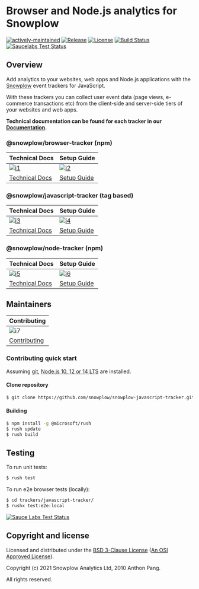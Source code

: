 # Browser and Node.js analytics for Snowplow

[![actively-maintained]][tracker-classificiation]
[![Release][release-image]][releases]
[![License][license-image]](LICENSE)
[![Build Status][gh-actions-image]][gh-actions]
[![Saucelabs Test Status][saucelabs-button-image]][saucelabs]

## Overview

Add analytics to your websites, web apps and Node.js applications with the [Snowplow][snowplow] event trackers for JavaScript.

With these trackers you can collect user event data (page views, e-commerce transactions etc) from the
client-side and server-side tiers of your websites and web apps.

**Technical documentation can be found for each tracker in our [Documentation](docs).**

### @snowplow/browser-tracker (npm)

| Technical Docs                              | Setup Guide                          |
|---------------------------------------------|--------------------------------------|
| [![i1][techdocs-image]][tech-docs-browser]  | [![i2][setup-image]][setup-browser]  |
| [Technical Docs][tech-docs-browser]         | [Setup Guide][setup-browser]         |

### @snowplow/javascript-tracker (tag based)

| Technical Docs                         | Setup Guide                     |
|----------------------------------------|---------------------------------|
| [![i3][techdocs-image]][tech-docs-js]  | [![i4][setup-image]][setup-js]  |
| [Technical Docs][tech-docs-js]         | [Setup Guide][setup-js]         |

### @snowplow/node-tracker (npm)

| Technical Docs                           | Setup Guide                       |
|------------------------------------------|-----------------------------------|
| [![i5][techdocs-image]][tech-docs-node]  | [![i6][setup-image]][setup-node]  |
| [Technical Docs][tech-docs-node]         | [Setup Guide][setup-node]         |

## Maintainers

| Contributing                         |
|--------------------------------------|
| ![i7][contributing-image]            |
| [Contributing](Contributing.md)      |

### Contributing quick start

Assuming [git](https://git-scm.com/downloads), [Node.js 10, 12 or 14 LTS](https://nodejs.org/en/download/releases/) are installed.

#### Clone repository

```bash
$ git clone https://github.com/snowplow/snowplow-javascript-tracker.git
```

#### Building

```bash
$ npm install -g @microsoft/rush
$ rush update
$ rush build
```

## Testing

To run unit tests:

```bash
$ rush test
```

To run e2e browser tests (locally):

```bash
$ cd trackers/javascript-tracker/
$ rushx test:e2e:local
```

[![Sauce Labs Test Status][saucelabs-matrix-image]][saucelabs]

## Copyright and license

Licensed and distributed under the [BSD 3-Clause License](LICENSE) ([An OSI Approved License][osi]).

Copyright (c) 2021 Snowplow Analytics Ltd, 2010 Anthon Pang.

All rights reserved.

[snowplow]: http://snowplowanalytics.com/
[docker-install]: https://docs.docker.com/install/
[docs]: https://docs.snowplowanalytics.com/docs/collecting-data/collecting-from-own-applications/javascript-trackers/
[tech-docs-browser]: https://docs.snowplowanalytics.com/docs/collecting-data/collecting-from-own-applications/javascript-trackers/browser-tracker/browser-tracker-v3-reference/
[setup-browser]: https://docs.snowplowanalytics.com/docs/collecting-data/collecting-from-own-applications/javascript-trackers/browser-tracker/quick-start-guide/
[tech-docs-js]: https://docs.snowplowanalytics.com/docs/collecting-data/collecting-from-own-applications/javascript-trackers/javascript-tracker/javascript-tracker-v3/
[setup-js]: https://docs.snowplowanalytics.com/docs/collecting-data/collecting-from-own-applications/javascript-trackers/javascript-tracker/web-quick-start-guide/
[tech-docs-node]: https://docs.snowplowanalytics.com/docs/collecting-data/collecting-from-own-applications/javascript-trackers/node-js-tracker/node-js-tracker-v3/
[setup-node]: https://docs.snowplowanalytics.com/docs/collecting-data/collecting-from-own-applications/javascript-trackers/node-js-tracker/node-js-tracker-v3/setup/
[techdocs-image]: https://d3i6fms1cm1j0i.cloudfront.net/github/images/techdocs.png
[setup-image]: https://d3i6fms1cm1j0i.cloudfront.net/github/images/setup.png
[contributing-image]: https://d3i6fms1cm1j0i.cloudfront.net/github/images/contributing.png
[release-image]: https://img.shields.io/github/v/release/snowplow/snowplow-javascript-tracker?sort=semver
[releases]: https://github.com/snowplow/snowplow-javascript-tracker/releases
[gh-actions]: https://github.com/snowplow/snowplow-javascript-tracker/actions
[gh-actions-image]: https://github.com/snowplow/snowplow-javascript-tracker/workflows/Build/badge.svg
[saucelabs]: https://saucelabs.com/u/snowplow
[saucelabs-button-image]: https://img.shields.io/static/v1?style=flat&label=Sauce%20Labs&message=Tested&color=e2231a&logo=sauce-labs
[saucelabs-matrix-image]: https://app.saucelabs.com/browser-matrix/snowplow.svg
[osi]: https://opensource.org/licenses/BSD-3-Clause
[license-image]: https://img.shields.io/npm/l/@snowplow/javascript-tracker
[tracker-classificiation]: https://docs.snowplowanalytics.com/docs/collecting-data/collecting-from-own-applications/tracker-maintenance-classification/
[actively-maintained]: https://img.shields.io/static/v1?style=flat&label=Snowplow&message=Actively%20Maintained&color=6638b8&labelColor=9ba0aa&logo=data:image/png;base64,iVBORw0KGgoAAAANSUhEUgAAABAAAAAQCAMAAAAoLQ9TAAAAeFBMVEVMaXGXANeYANeXANZbAJmXANeUANSQAM+XANeMAMpaAJhZAJeZANiXANaXANaOAM2WANVnAKWXANZ9ALtmAKVaAJmXANZaAJlXAJZdAJxaAJlZAJdbAJlbAJmQAM+UANKZANhhAJ+EAL+BAL9oAKZnAKVjAKF1ALNBd8J1AAAAKHRSTlMAa1hWXyteBTQJIEwRgUh2JjJon21wcBgNfmc+JlOBQjwezWF2l5dXzkW3/wAAAHpJREFUeNokhQOCA1EAxTL85hi7dXv/E5YPCYBq5DeN4pcqV1XbtW/xTVMIMAZE0cBHEaZhBmIQwCFofeprPUHqjmD/+7peztd62dWQRkvrQayXkn01f/gWp2CrxfjY7rcZ5V7DEMDQgmEozFpZqLUYDsNwOqbnMLwPAJEwCopZxKttAAAAAElFTkSuQmCC
